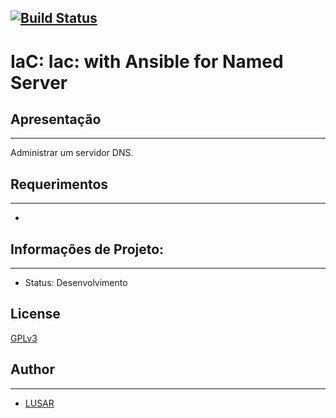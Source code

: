 [![Build Status](https://travis-ci.org/wluisaraujo/iac-ansible-named-server.svg?branch=master)](https://travis-ci.org/wluisaraujo/iac-ansible-named-server)
---
# IaC: Iac: with Ansible for Named Server

## Apresentação
-----------

  Administrar um servidor DNS.

## Requerimentos
-----------

* 
		
## Informações de Projeto:
-----------

* Status: Desenvolvimento

License
-------

[GPLv3](https://www.gnu.org/licenses/gpl-3.0.pt-br.html)

## Author
-----------

* [LUSAR](http://linkedin.com/in/wluisaraujo)
